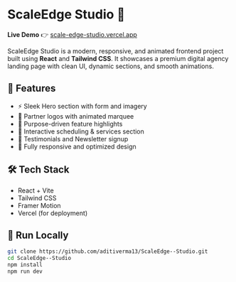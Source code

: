 # ScaleEdge Studio 🚀

**Live Demo** 👉 [scale-edge-studio.vercel.app](https://scale-edge-studio.vercel.app)

ScaleEdge Studio is a modern, responsive, and animated frontend project built using **React** and **Tailwind CSS**. It showcases a premium digital agency landing page with clean UI, dynamic sections, and smooth animations.

## 🚧 Features

- ⚡ Sleek Hero section with form and imagery  
- 🤝 Partner logos with animated marquee  
- 🧠 Purpose-driven feature highlights  
- 📅 Interactive scheduling & services section  
- 💬 Testimonials and Newsletter signup  
- 🎨 Fully responsive and optimized design

## 🛠 Tech Stack

- React + Vite  
- Tailwind CSS  
- Framer Motion  
- Vercel (for deployment)

## 📁 Run Locally

```bash
git clone https://github.com/aditiverma13/ScaleEdge--Studio.git
cd ScaleEdge--Studio
npm install
npm run dev

 
 
